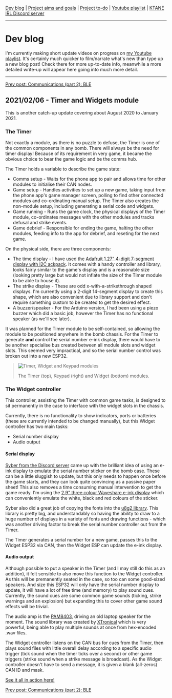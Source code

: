[Dev blog](devblog.md) | [Project aims and goals](goals.md) | [Project to-do](todo.md) | [Youtube playlist](https://www.youtube.com/watch?v=8m7peVlW2mE&list=PLJqFvAhkcSkkks42zClG5WlvO1khFZCKK) | [KTANE IRL Discord server](https://discord.com/channels/711013430575890432)

---

# Dev blog
I'm currently making short update videos on progress on [my Youtube playlist](https://www.youtube.com/watch?v=8m7peVlW2mE&list=PLJqFvAhkcSkkks42zClG5WlvO1khFZCKK). It's certainly much quicker to film/narrate what's new than type up a new blog post! Check there for more up-to-date info, meanwhile a more detailed write-up will appear here going into much more detail.

---

[Prev post: Communications (part 2): BLE](devblog_4.md)

## 2021/02/06 - Timer and Widgets module
This is another catch-up update covering about August 2020 to January 2021.

### The Timer
Not exactly a module, as there is no puzzle to defuse, the Timer is one of the common components in any bomb. There will always be the need for timer display! Because of its requirement in very game, it became the obvious choice to bear the game logic and be the comms hub.

The Timer holds a variable to describe the game state:
* Comms setup - Waits for the phone app to pair and allows time for other modules to initialise their CAN nodes.
* Game setup - Handles activities to set up a new game, taking input from the phone app's game manager screen, polling to find other connected modules and co-ordinating manual setup. The Timer also creates the non-module setup, including generating a serial code and widgets.
* Game running - Runs the game clock, the physical displays of the Timer module, co-ordinates messages with the other modules and tracks defusal and strike events.
* Game debrief - Responsible for ending the game, halting the other modules, feeding info to the app for debrief, and reseting for the next game.

On the physical side, there are three components:
* The time display - I have used the [Adafruit 1.27" 4-digit 7-segment display with I2C ackpack](https://www.adafruit.com/product/1270). It comes with a handy controller and library, looks fairly similar to the game's display and is a reasonable size (looking pretty large but would not inflate the size of the Timer module to be able to house it).
* The strike display - These are odd x-with-a-strikethrough shaped displays. I'm currently using a 2-digit 14-segment display to create this shape, which are also convenient due to library support and don't require something custom to be created to get the desired effect.
* A buzzer/speaker - For the Arduino version, I had been using a piezo buzzer which did a basic job, however the Timer has no functional speaker (as we'll see later).

It was planned for the Timer module to be self-contained, so allowing the module to be positioned anywhere in the bomb chassis. For the Timer to generate **and** control the serial number e-ink display, there would have to be another specialise bus created between all module slots and widget slots. This seemed very impractical, and so the serial number control was broken out into a new ESP32.

> ![Timer, Widget and Keypad modules](https://i.imgur.com/PVWNPcI.jpg)
> 
> The Timer (top), Keypad (right) and Widget (bottom) modules.

### The Widget controller
This controller, assisting the Timer with common game tasks, is designed to sit permanently in the case to interface with the widget slots in the chassis.

Currently, there is no functionality to show indicators, ports or batteries (these are currently intended to be changed manually), but this Widget controller has two main tasks:
* Serial number display
* Audio output

#### Serial display
[Syber from the Discord server](https://discord.com/channels/711013430575890432) came up with the brilliant idea of using an e-ink display to emulate the serial number sticker on the bomb case. These can be a little sluggish to update, but this only needs to happen once before the game starts, and they can look quite convincing as a passive paper sheet! This also removes a time consuming manual intervention to get the game ready. I'm using the [2.9" three colour Waveshare e-ink display](https://www.waveshare.com/2.9inch-e-paper-module-b.htm) which can conveniently emulate the white, black and red colours of the sticker.

Syber also did a great job of copying the fonts into the [u8g2 library](https://github.com/olikraus/u8g2). This library is pretty big, and understandably so having the ability to draw to a huge number of displays in a variety of fonts and drawing functions - which was another driving factor to break the serial number controller out from the Timer.

The Timer generates a serial number for a new game, passes this to the Widget ESP32 via CAN, then the Widget ESP can update the e-ink display.

#### Audio output
Although possible to put a speaker in the Timer (and I may still do this as an addition), it felt sensible to also move this function to the Widget controller. As this will be premanently seated in the case, so too can some good-sized speakers. And size this ESP32 will only have the serial number display to update, it will have a lot of free time (and memory) to play sound cues. Currently, the sound cues are some common game sounds (ticking, strike warnings and an explosion) but expanding this to cover other game sound effects will be trivial.

The audio amp is the [PAM8403](https://components101.com/modules/pam8403-stereo-audio-amplifier-module), driving an old laptop speaker for the moment. The sound library was created by [XTronical](https://www.xtronical.com/the-dacaudio-library-download-and-installation/) which is very powerful, being able to play multiple sounds at once from hex-encoded .wav files.

The Widget controller listens on the CAN bus for cues from the Timer, then plays sound files with little overall delay according to a specific audio trigger (tick sound when the timer ticks over a second) or other game triggers (strike sound when a strike message is broadcast). As the Widget controller doesn't have to send a message, it is given a blank (all-zeros) CAN ID and mask.

[See it all in action here!](https://www.youtube.com/watch?v=DGMcetRa-00)

[Prev post: Communications (part 2): BLE](devblog_4.md)
